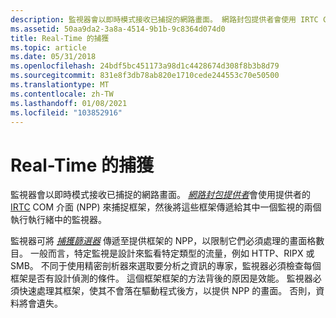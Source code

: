 ```yaml
---
description: 監視器會以即時模式接收已捕捉的網路畫面。 網路封包提供者會使用 IRTC COM 介面的提供者來捕捉框架 (NPP) ，然後在其中一個監視中將兩個執行執行緒的監視器傳遞給監視器。
ms.assetid: 50aa9da2-3a8a-4514-9b1b-9c8364d074d0
title: Real-Time 的捕獲
ms.topic: article
ms.date: 05/31/2018
ms.openlocfilehash: 24bdf5bc451173a98d1c4428674d308f8b3b8d79
ms.sourcegitcommit: 831e8f3db78ab820e1710cede244553c70e50500
ms.translationtype: MT
ms.contentlocale: zh-TW
ms.lasthandoff: 01/08/2021
ms.locfileid: "103852916"
---
```

# <a name="real-time-captures"></a>Real-Time 的捕獲

監視器會以即時模式接收已捕捉的網路畫面。 [*網路封包提供者*](n.md)會使用提供者的 [IRTC](irtc.md) COM 介面 (NPP) 來捕捉框架，然後將這些框架傳遞給其中一個監視的兩個執行執行緒中的監視器。

監視器可將 [*捕獲篩選器*](c.md) 傳遞至提供框架的 NPP，以限制它們必須處理的畫面格數目。 一般而言，特定監視是設計來監看特定類型的流量，例如 HTTP、RIPX 或 SMB。 不同于使用精密剖析器來選取要分析之資訊的專家，監視器必須檢查每個框架是否有設計偵測的條件。 這個框架框架的方法背後的原因是效能。 監視器必須快速處理其框架，使其不會落在驅動程式後方，以提供 NPP 的畫面。 否則，資料將會遺失。

 

 



